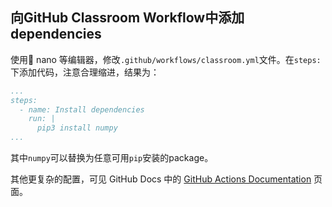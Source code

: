 ## 向GitHub Classroom Workflow中添加 dependencies

使用 nano 等编辑器，修改`.github/workflows/classroom.yml`文件。在`steps:`下添加代码，注意合理缩进，结果为：

```yml
...
steps:
  - name: Install dependencies
    run: |
      pip3 install numpy
...
```

其中`numpy`可以替换为任意可用`pip`安装的package。

其他更复杂的配置，可见 GitHub Docs 中的 [GitHub Actions Documentation](https://docs.github.com/en/actions) 页面。

